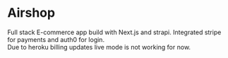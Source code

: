 # Airshop
Full stack E-commerce app build with Next.js and strapi. Integrated stripe for payments and auth0 for login.  
Due to heroku billing updates live mode is not working for now.
